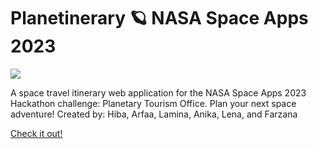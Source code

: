# Planetinerary 🪐 NASA Space Apps 2023 

<img src="api/static/title.png">

A space travel itinerary web application for the NASA Space Apps 2023 Hackathon challenge: Planetary Tourism Office. Plan your next space adventure!
Created by: Hiba, Arfaa, Lamina, Anika, Lena, and Farzana

[Check it out!](https://www.planetinerary.co/)
